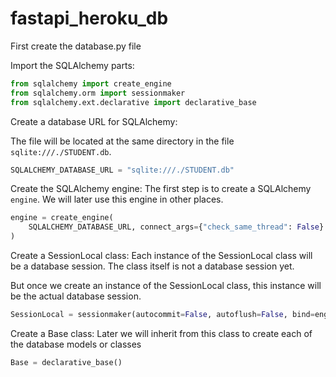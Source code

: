 # fastapi_heroku_db

First create the database.py file

Import the SQLAlchemy parts:
```python
from sqlalchemy import create_engine
from sqlalchemy.orm import sessionmaker
from sqlalchemy.ext.declarative import declarative_base
```


Create a database URL for SQLAlchemy:

The file will be located at the same directory in the file `sqlite:///./STUDENT.db`.
```python
SQLALCHEMY_DATABASE_URL = "sqlite:///./STUDENT.db"
```



Create the SQLAlchemy engine:
The first step is to create a SQLAlchemy `engine`.
We will later use this engine in other places.

```python
engine = create_engine(
    SQLALCHEMY_DATABASE_URL, connect_args={"check_same_thread": False}
)
```



Create a SessionLocal class: Each instance of the SessionLocal class will be a database session. The class itself is not a database session yet.

But once we create an instance of the SessionLocal class, this instance will be the actual database session.
```python
SessionLocal = sessionmaker(autocommit=False, autoflush=False, bind=engine)
```


Create a Base class: Later we will inherit from this class to create each of the database models or classes
```python
Base = declarative_base()
```


